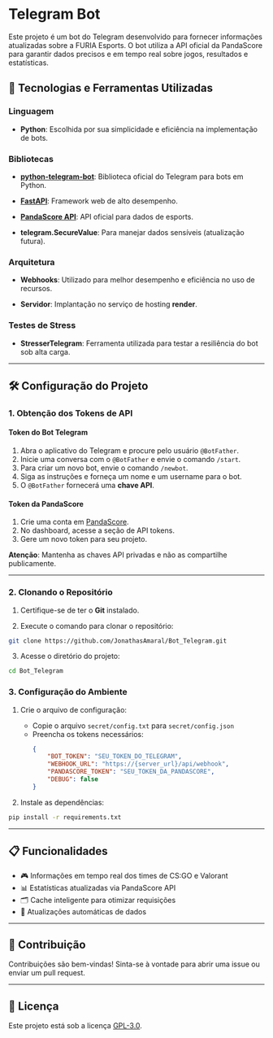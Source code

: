 # Telegram Bot

Este projeto é um bot do Telegram desenvolvido para fornecer informações atualizadas sobre a FURIA Esports. O bot utiliza a API oficial da PandaScore para garantir dados precisos e em tempo real sobre jogos, resultados e estatísticas.

## 🚀 Tecnologias e Ferramentas Utilizadas

### Linguagem
- **Python**: Escolhida por sua simplicidade e eficiência na implementação de bots.

### Bibliotecas
- **[python-telegram-bot](https://python-telegram-bot.org/)**: Biblioteca oficial do Telegram para bots em Python.
  
- **[FastAPI](https://fastapi.tiangolo.com/)**: Framework web de alto desempenho.
  
- **[PandaScore API](https://developers.pandascore.co/)**: API oficial para dados de esports.
  
- **telegram.SecureValue**: Para manejar dados sensíveis (atualização futura).

### Arquitetura
- **Webhooks**: Utilizado para melhor desempenho e eficiência no uso de recursos.
  
- **Servidor**: Implantação no serviço de hosting **render**.

### Testes de Stress
- **StresserTelegram**: Ferramenta utilizada para testar a resiliência do bot sob alta carga.

---

## 🛠️ Configuração do Projeto

### 1. Obtenção dos Tokens de API

#### Token do Bot Telegram
1. Abra o aplicativo do Telegram e procure pelo usuário `@BotFather`.
2. Inicie uma conversa com o `@BotFather` e envie o comando `/start`.
3. Para criar um novo bot, envie o comando `/newbot`.
4. Siga as instruções e forneça um nome e um username para o bot.
5. O `@BotFather` fornecerá uma **chave API**.

#### Token da PandaScore
1. Crie uma conta em [PandaScore](https://developers.pandascore.co/).
2. No dashboard, acesse a seção de API tokens.
3. Gere um novo token para seu projeto.

**Atenção**: Mantenha as chaves API privadas e não as compartilhe publicamente.

---

### 2. Clonando o Repositório

1. Certifique-se de ter o **Git** instalado.
   
2. Execute o comando para clonar o repositório:
```bash
git clone https://github.com/JonathasAmaral/Bot_Telegram.git
```

3. Acesse o diretório do projeto:
```bash
cd Bot_Telegram
```

### 3. Configuração do Ambiente

1. Crie o arquivo de configuração:
   - Copie o arquivo `secret/config.txt` para `secret/config.json`
   - Preencha os tokens necessários:
     ```json
     {
         "BOT_TOKEN": "SEU_TOKEN_DO_TELEGRAM",
         "WEBHOOK_URL": "https://{server_url}/api/webhook",
         "PANDASCORE_TOKEN": "SEU_TOKEN_DA_PANDASCORE",
         "DEBUG": false
     }
     ```

2. Instale as dependências:
```bash
pip install -r requirements.txt
```

---

## 📋 Funcionalidades

- 🎮 Informações em tempo real dos times de CS:GO e Valorant
- 📊 Estatísticas atualizadas via PandaScore API
- 🗂️ Cache inteligente para otimizar requisições
- 🔄 Atualizações automáticas de dados

---

## 🤝 Contribuição

Contribuições são bem-vindas! Sinta-se à vontade para abrir uma issue ou enviar um pull request.

---

## 📄 Licença

Este projeto está sob a licença [GPL-3.0](LICENSE).

